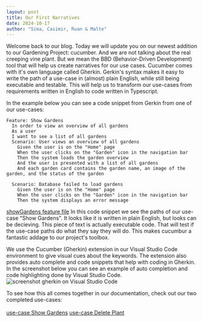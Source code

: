 ```yaml
---
layout: post
title: Our First Narratives
date: 2024-10-17
author: "Sima, Casimir, Ruan & Malte"
---
```


Welcome back to our blog. Today we will update you on our newest addition to our Gardening Project: cucumber. And we are not talking about the real creeping vine plant.
But we mean the BBD (Behavior-Driven Development) tool that will help us create narratives for our use cases. Cucumber comes with it's own language called Gherkin.
Gerkin's syntax makes it easy to write the path of a use-case in (almost) plain English, while still being executable and testable. This will help us to transform our
use-cases from requirements written in English to code written in Typescript.

In the example below you can see a code snippet from Gerkin from one of our use-cases:

```gherkin
Feature: Show Gardens
  In order to view an overview of all gardens
  As a user
  I want to see a list of all gardens
  Scenario: User views an overview of all gardens
    Given the user is on the "Home" page
    When the user clicks on the "Garden" icon in the navigation bar
    Then the system loads the garden overview
    And the user is presented with a list of all gardens
    And each garden card contains the garden name, an image of the garden, and the status of the garden

  Scenario: Database failed to load gardens
    Given the user is on the "Home" page
    When the user clicks on the "Garden" icon in the navigation bar
    Then the system displays an error message
```

[showGardens feature file](https://github.com/DHBW-Malte/gardeningApp/blob/main/green-fingers/features/showGardens.feature)
In this code snippet we see the paths of our use-case "Show Gardens". It looks like it is written in plain English, but looks can be decieving.
This piece of text is actually executable code. That will test if the use-case paths do what they say they will do. This makes cucumbur a fantastic addage
to our project's toolbox.

We use the Cucumber (Gherkin) extension in our Visual Studio Code environment to give visual cues about the keywords. The extension also provides auto complete
and code snippets that help with coding in Gherkin. In the screenshot below you can see an example of auto completion and code highlighting done by Visual
Studio Code.
![screenshot gherkin on Visual Studio Code](/gardeningApp/assets/screenshots/screenshot_gherkin.png)

To see how this all comes together in our documentation, check out our two completed use-cases:<br/><br/>
[use-case Show Gardens](https://github.com/DHBW-Malte/gardeningApp/blob/main/docs/usecases/showGardens.md)
[use-case Delete Plant](https://github.com/DHBW-Malte/gardeningApp/blob/main/docs/usecases/deletePlant.md)
